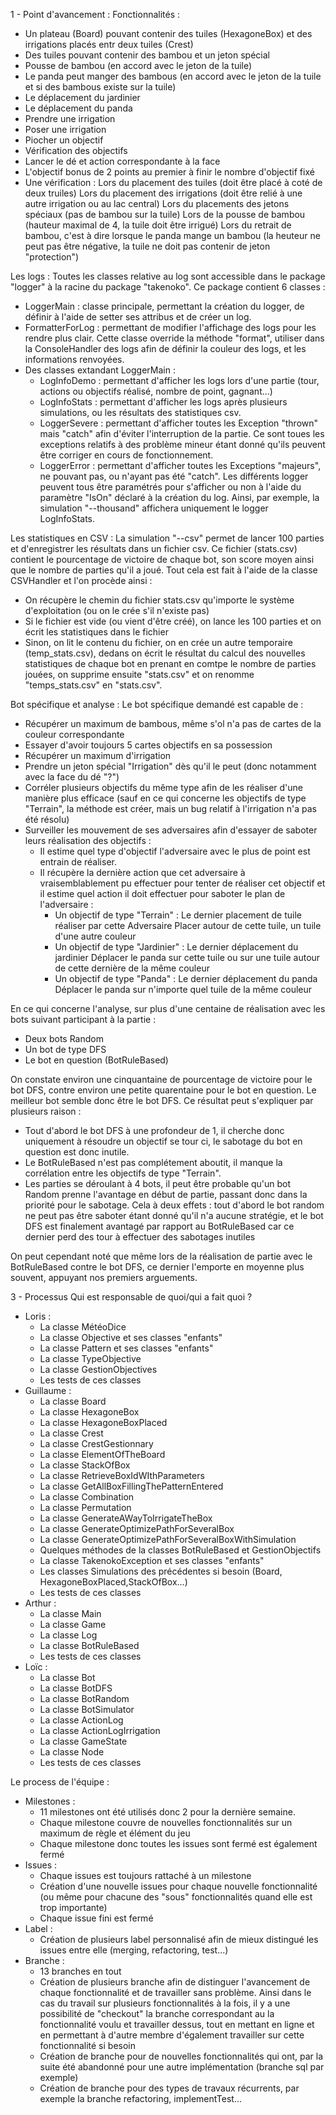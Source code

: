 1 - Point d'avancement :
Fonctionnalités : 
- Un plateau (Board) pouvant contenir des tuiles (HexagoneBox) et des irrigations placés entr deux tuiles (Crest)
- Des tuiles pouvant contenir des bambou et un jeton spécial
- Pousse de bambou (en accord avec le jeton de la tuile)
- Le panda peut manger des bambous (en accord avec le jeton de la tuile et si des bambous existe sur la tuile)
- Le déplacement du jardinier
- Le déplacement du panda
- Prendre une irrigation
- Poser une irrigation
- Piocher un objectif
- Vérification des objectifs
- Lancer le dé et action correspondante à la face
- L'objectif bonus de 2 points au premier à finir le nombre d'objectif fixé
- Une vérification :
	Lors du placement des tuiles (doit être placé à coté de deux truiles)
	Lors du placement des irrigations (doit être relié à une autre irrigation ou au lac central)
	Lors du placements des jetons spéciaux (pas de bambou sur la tuile)
	Lors de la pousse de bambou (hauteur maximal de 4, la tuile doit être irrigué)
	Lors du retrait de bambou, c'est à dire lorsque le panda mange un bambou (la heuteur ne peut pas être négative, la tuile ne doit pas contenir de jeton "protection")

Les logs : 
Toutes les classes relative au log sont accessible dans le package "logger" à la racine du package "takenoko".
Ce package contient 6 classes : 
  - LoggerMain : classe principale, permettant la création du logger, de définir à l'aide de setter ses attribus et de créer un log.
  - FormatterForLog : permettant de modifier l'affichage des logs pour les rendre plus clair. Cette classe override la méthode "format", utiliser dans la ConsoleHandler des logs afin de définir la couleur des logs, et les informations renvoyées.
  - Des classes extandant LoggerMain : 
    - LogInfoDemo : permettant d'afficher les logs lors d'une partie (tour, actions ou objectifs réalisé, nombre de point, gagnant...)
    - LogInfoStats : permettant d'afficher les logs après plusieurs simulations, ou les résultats des statistiques csv.
    - LoggerSevere : permettant d'afficher toutes les Exception "thrown" mais "catch" afin d'éviter l'interruption de la partie. Ce sont toues les exceptions relatifs à des problème mineur étant donné qu'ils peuvent être corriger en cours de fonctionnement.
    - LoggerError : permettant d'afficher toutes les Exceptions "majeurs", ne pouvant pas, ou n'ayant pas été "catch".
Les différents logger peuvent tous être paramétrés pour s'afficher ou non à l'aide du paramètre "IsOn" déclaré à la création du log.
Ainsi, par exemple, la simulation "--thousand" affichera uniquement le logger LogInfoStats.

Les statistiques en CSV :
La simulation "--csv" permet de lancer 100 parties et d'enregistrer les résultats dans un fichier csv. Ce fichier (stats.csv) contient le pourcentage de victoire de chaque bot, son score moyen ainsi que le nombre de parties qu'il a joué.
Tout cela est fait à l'aide de la classe CSVHandler et l'on procède ainsi :
  - On récupère le chemin du fichier stats.csv qu'importe le système d'exploitation (ou on le crée s'il n'existe pas)
  - Si le fichier est vide (ou vient d'être créé), on lance les 100 parties et on écrit les statistiques dans le fichier
  - Sinon, on lit le contenu du fichier, on en crée un autre temporaire (temp_stats.csv), dedans on écrit le résultat du calcul des nouvelles statistiques de chaque bot en prenant en comtpe le nombre de parties jouées, on supprime ensuite "stats.csv" et on renomme "temps_stats.csv" en "stats.csv".

Bot spécifique et analyse :
Le bot spécifique demandé est capable de :
  - Récupérer un maximum de bambous, même s'ol n'a pas de cartes de la couleur correspondante
  - Essayer d'avoir toujours 5 cartes objectifs en sa possession
  - Récupérer un maximum d'irrigation
  - Prendre un jeton spécial "Irrigation" dès qu'il le peut (donc notamment avec la face du dé "?")
  - Corréler plusieurs objectifs du même type afin de les réaliser d'une manière plus efficace (sauf en ce qui concerne les objectifs de type "Terrain", la méthode est créer, mais un bug relatif à l'irrigation n'a pas été résolu)
  - Surveiller les mouvement de ses adversaires afin d'essayer de saboter leurs réalisation des objectifs :
    - Il estime quel type d'objectif l'adversaire avec le plus de point est entrain de réaliser.
    - Il récupère la dernière action que cet adversaire à vraisemblablement pu effectuer pour tenter de réaliser cet objectif et il estime quel action il doit effectuer pour saboter le plan de l'adversaire :
      - Un objectif de type "Terrain" : 
          Le dernier placement de tuile réaliser par cette Adversaire
          Placer autour de cette tuile, un tuile d'une autre couleur
      - Un objectif de type "Jardinier" : 
          Le dernier déplacement du jardinier
          Déplacer le panda sur cette tuile ou sur une tuile autour de cette dernière de la même couleur
      - Un objectif de type "Panda" : 
          Le dernier déplacement du panda
          Déplacer le panda sur n'importe quel tuile de la même couleur

En ce qui concerne l'analyse, sur plus d'une centaine de réalisation avec les bots suivant participant à la partie :
  - Deux bots Random
  - Un bot de type DFS
  - Le bot en question (BotRuleBased)

On constate environ une cinquantaine de pourcentage de victoire pour le bot DFS, contre environ une petite quarentaine pour le bot en question.
Le meilleur bot semble donc être le bot DFS.
Ce résultat peut s'expliquer par plusieurs raison :
  - Tout d'abord le bot DFS à une profondeur de 1, il cherche donc uniquement à résoudre un objectif se tour ci, le sabotage du bot en question est donc inutile.
  - Le BotRuleBased n'est pas complétement aboutit, il manque la corrélation entre les objectifs de type "Terrain".
  - Les parties se déroulant à 4 bots, il peut être probable qu'un bot Random prenne l'avantage en début de partie, passant donc dans la priorité pour le sabotage. Cela à deux effets : tout d'abord le bot random ne peut pas être saboter étant donné qu'il n'a aucune stratégie, et le bot DFS est finalement avantagé par rapport au BotRuleBased car ce dernier perd des tour à effectuer des sabotages inutiles

On peut cependant noté que même lors de la réalisation de partie avec le BotRuleBased contre le bot DFS, ce dernier l'emporte en moyenne plus souvent, appuyant nos premiers arguements.
  
  
3 - Processus
Qui est responsable de quoi/qui a fait quoi ?
- Loris :
	- La classe MétéoDice
	- La classe Objective et ses classes "enfants" 
	- La classe Pattern et ses classes "enfants"
	- La classe TypeObjective
	- La classe GestionObjectives
	- Les tests de ces classes
- Guillaume :
    - La classe Board
    - La classe HexagoneBox
    - La classe HexagoneBoxPlaced
    - La classe Crest
    - La classe CrestGestionnary
    - La classe ElementOfTheBoard
    - La classe StackOfBox
    - La classe RetrieveBoxIdWIthParameters
    - La classe GetAllBoxFillingThePatternEntered
    - La classe Combination
    - La classe Permutation
    - La classe GenerateAWayToIrrigateTheBox
    - La classe GenerateOptimizePathForSeveralBox
    - La classe GenerateOptimizePathForSeveralBoxWithSimulation
    - Quelques méthodes de la classes BotRuleBased et GestionObjectifs
    - La classe TakenokoException et ses classes "enfants"
    - Les classes Simulations des précédentes si besoin (Board, HexagoneBoxPlaced,StackOfBox...)
    - Les tests de ces classes
- Arthur :
    - La classe Main
    - La classe Game
    - La classe Log
    - La classe BotRuleBased
    - Les tests de ces classes
- Loïc :
   - La classe Bot
   - La classe BotDFS
   - La classe BotRandom
   - La classe BotSimulator
   - La classe ActionLog
   - La classe ActionLogIrrigation
   - La classe GameState
   - La classe Node
   - Les tests de ces classes

Le process de l'équipe :
- Milestones : 
   - 11 milestones ont été utilisés donc 2 pour la dernière semaine.
   - Chaque milestone couvre de nouvelles fonctionnalités sur un maximum de règle et élément du jeu
   - Chaque milestone donc toutes les issues sont fermé est également fermé
- Issues : 
   - Chaque issues est toujours rattaché à un milestone
   - Création d'une nouvelle issues pour chaque nouvelle fonctionnalité (ou même pour chacune des "sous" fonctionnalités quand elle est trop importante)
   - Chaque issue fini est fermé
- Label :
   - Création de plusieurs label personnalisé afin de mieux distingué les issues entre elle (merging, refactoring, test...)
- Branche : 
   - 13 branches en tout
   - Création de plusieurs branche afin de distinguer l'avancement de chaque fonctionnalité et de travailler sans problème. Ainsi dans le cas du travail sur plusieurs fonctionnalités à la fois, il y a une possibilité de "checkout" la branche correspondant au la fonctionnalité voulu et travailler dessus, tout en mettant en ligne et en permettant à d'autre membre d'également travailler sur cette fonctionnalité si besoin
   - Création de branche pour de nouvelles fonctionnalités qui ont, par la suite été abandonné pour une autre implémentation (branche sql par exemple)
   - Création de branche pour des types de travaux récurrents, par exemple la branche refactoring, implementTest...
